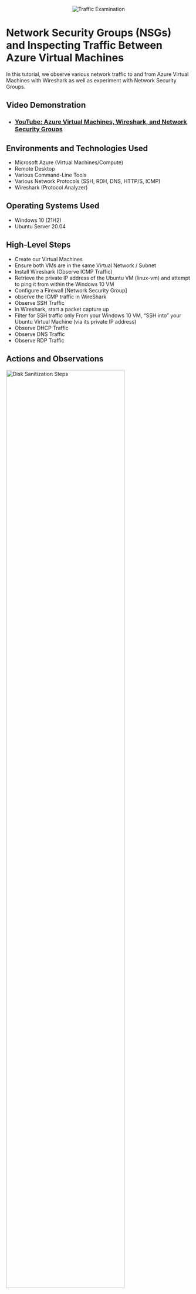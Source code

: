 <p align="center">
<img src="https://i.imgur.com/Ua7udoS.png" alt="Traffic Examination"/>
</p>

<h1>Network Security Groups (NSGs) and Inspecting Traffic Between Azure Virtual Machines</h1>
In this tutorial, we observe various network traffic to and from Azure Virtual Machines with Wireshark as well as experiment with Network Security Groups. <br />


<h2>Video Demonstration</h2>

- ### [YouTube: Azure Virtual Machines, Wireshark, and Network Security Groups](https://www.youtube.com)

<h2>Environments and Technologies Used</h2>

- Microsoft Azure (Virtual Machines/Compute)
- Remote Desktop
- Various Command-Line Tools
- Various Network Protocols (SSH, RDH, DNS, HTTP/S, ICMP)
- Wireshark (Protocol Analyzer)

<h2>Operating Systems Used </h2>

- Windows 10 (21H2)
- Ubuntu Server 20.04

<h2>High-Level Steps</h2>

- Create our Virtual Machines
- Ensure both VMs are in the same Virtual Network / Subnet
- Install Wireshark (Observe ICMP Traffic)
- Retrieve the private IP address of the Ubuntu VM (linux-vm) and attempt to ping it from within the Windows 10 VM
- Configure a Firewall [Network Security Group]
- observe the ICMP traffic in WireShark
- Observe SSH Traffic
- in Wireshark, start a packet capture up
- Filter for SSH traffic only From your Windows 10 VM, “SSH into” your Ubuntu Virtual Machine (via its private IP address)
- Observe DHCP Traffic
- Observe DNS Traffic
- Observe RDP Traffic






 



<h2>Actions and Observations</h2>

<p>
<img src="https://i.imgur.com/Zmq2wv0.png" height="80%" width="80%" alt="Disk Sanitization Steps"/>
<img src="https://i.imgur.com/SeaL7aK.png" height="80%" width="80%" alt="Disk Sanitization Steps"/>
</p>
<p>
Setting up Ubuntu-24 & Windows-10 VMs with Network Security Groups (NSGs) is critical for managing network security in Azure. By inspecting traffic (ping, SSH, RDP), we confirm that network rules are correctly configured, ensuring that only authorized communication is allowed between VMs.
</p>
<br />

<p>
<img src="https://i.imgur.com/KXUgsIM.png" height="80%" width="80%" alt="Disk Sanitization Steps"/>
<img src="https://i.imgur.com/wbU2lg8.png" height="80%" width="80%" alt="Disk Sanitization Steps"/>
<img src="https://i.imgur.com/gZRDCkq.png" height="80%" width="80%" alt="Disk Sanitization Steps"/>
</p>
<p>
Using Wireshark to inspect ICMP traffic allows IT professionals to diagnose network problems, monitor device communications, and ensure secure and efficient traffic flow. (Wireshark is a network protocol analyzer that captures and inspects network traffic in real-time. It helps IT professionals troubleshoot network issues, analyze security threats, and monitor communications between devices.)
</p>
<br />

<p>
<img src="https://i.imgur.com/olqbPx2.png" height="80%" width="80%" alt="Disk Sanitization Steps"/>
<img src="https://i.imgur.com/1clPkjE.png" height="80%" width="80%" alt="Disk Sanitization Steps"/>
</p>
<p>
Observing ICMP traffic in Wireshark helps IT professionals diagnose network issues, enhance security, and optimize performance.
</p>
<br />

<p>
<img src="https://i.imgur.com/sOk04kJ.png" height="80%" width="80%" alt="Disk Sanitization Steps"/>
</p>
<p>
Configuring a Network Security Group (NSG) in Azure is crucial for network security, traffic management, and compliance. By defining inbound and outbound rules, you can restrict access to your Azure resources, block malicious traffic, and ensure only legitimate users can interact with your systems. Properly configured NSGs play a key role in safeguarding your Azure infrastructure and maintaining a secure network environment.
</p>
<br />

<p>
<img src="https://i.imgur.com/9mCEjss.png" height="80%" width="80%" alt="Disk Sanitization Steps"/>
</p>
<p>
Observing SSH traffic in Wireshark is crucial for maintaining secure network practices. It helps in monitoring the health of SSH sessions, preventing unauthorized access, and detecting potential security threats. 
</p>
<br />

<p>
<img src="https://i.imgur.com/lPsblbf.png" height="80%" width="80%" alt="Disk Sanitization Steps"/>
</p>
<p>
Observing DHCP traffic in Wireshark is essential for network troubleshooting, security analysis, and optimizing IP address management. By capturing and analyzing DHCP traffic, you can detect configuration issues, ensure network stability, and protect the network from malicious activity
</p>
<br />

<p>
<img src="https://i.imgur.com/LKU0viT.png" height="80%" width="80%" alt="Disk Sanitization Steps"/>
</p>
<p>
Observing DNS traffic in Wireshark is crucial for network diagnostics, security analysis, and performance monitoring. It allows you to identify DNS-related issues, detect malicious activities, and optimize network performance by ensuring accurate and timely domain resolution. 
</p>
<br />

<p>
<img src="https://i.imgur.com/5B31eL8.png" height="80%" width="80%" alt="Disk Sanitization Steps"/>
</p>
<p>
Observing RDP traffic in Wireshark is essential for ensuring secure remote access, troubleshooting connection issues, and detecting potential security threats like brute-force attacks, unauthorized access, and man-in-the-middle attacks. Monitoring RDP traffic also helps in maintaining network performance and enforcing security policies, ensuring that remote access remains safe, secure, and efficient.
</p>
<br />
